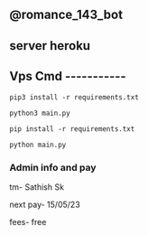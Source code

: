 ## @romance_143_bot

## server heroku

## Vps Cmd -----------

```
pip3 install -r requirements.txt
```
```
python3 main.py
```
```
pip install -r requirements.txt
```
```
python main.py
```
### Admin info and pay

tm- Sathish Sk

next pay- 15/05/23

fees- free
